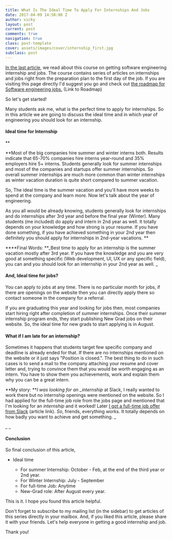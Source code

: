```yaml
---
title: What Is The Ideal Time To Apply For Internships And Jobs
date: 2017-04-09 14:58:08 Z
author: vicky
layout: post
current: post
comments: true
navigation: true
class: post-template
cover: assets/images/cover/internship_first.jpg
subclass: post
---
```


[In the last article](https://blog.eulercoder.me/p/ultimate-course.html), we read about this course on getting software engineering internship and jobs. The course contains series of articles on internships and jobs right from the preparation plan to the first day of the job. If you are visiting this page directly I'd suggest you go and check out [the roadmap for Software engineering jobs.](https://blog.eulercoder.me/p/ultimate-course.html) (Link to Roadmap)

So let's get started!

Many students ask me, what is the perfect time to apply for internships. So in this article we are going to discuss the ideal time and in which year of engineering you should look for an internship.

#### **Ideal time for Internship**

\*\*

\*\*Most of the big companies hire summer and winter interns both. Results indicate that 65-70% companies hire interns year-round and 35% employers hire 5+ interns. Students generally look for summer internships and most of the companies and startups offer summer internships. So overall summer internships are much more common than winter internships as winter vacation duration is quite short compared to summer vacation.

So, The ideal time is the summer vacation and you'll have more weeks to spend at the company and learn more. Now let's talk about the year of engineering.

As you all would be already knowing, students generally look for internships and do internships after 3rd year and before the final year (Winter). Many students (me included) do apply and intern in 2nd year as well. It totally depends on your knowledge and how strong is your resume. If you have done something, if you have achieved something in your 2nd year then definitely you should apply for internships in 2nd-year vacations.
\*\*

\*\*\*\*Final Words: \*\*_Best time to apply for an internship is the summer vacation mostly after 3rd year. If you have the knowledge and you are very good at something specific (Web development, UI, UX or any specific field), you can and you should look for an internship in your 2nd year as well. _

#### **And, Ideal time for jobs?**

You can apply to jobs at any time. There is no particular month for jobs, if there are openings on the website then you can directly apply there so contact someone in the company for a referral.

If you are graduating this year and looking for jobs then, most companies start hiring right after completion of summer internships. Once their summer internship program ends, they start publishing New Grad jobs on their website. So, the ideal time for new grads to start applying is in August.

#### What if I am late for an internship?

Sometimes it happens that students target few specific company and deadline is already ended for that. If there are no internships mentioned on the website or it just says "Position is closed.". The best thing to do in such cases is to send a mail to the company attaching your resume and cover letter and, trying to convince them that you would be worth engaging as an intern. You have to show them you achievements, work and explain them why you can be a great intern.

**My story: **_I was looking for an \_internship_ at Slack, I really wanted to work there but no internship openings were mentioned on the website. So I had applied for the full-time job role from the jobs page and mentioned that I'm looking for an _internship_ and it worked! Later [I got a full-time job offer from Slack](https://eulercoder.me/blog/career/slack-experience-sf-and-silicon-valley) (article link). _So_, friends, everything works. It totally depends on how badly you want to achieve and get something. \_

\_ \_

#### Conclusion

So final conclusion of this article,

- Ideal time

  - For summer Internship: October - Feb, at the end of the third year or 2nd year.

  * For Winter Internship: July - September

  - For full-time Job: Anytime

  * New-Grad role: After August every year.

This is it. I hope you found this article helpful.

Don't forget to subscribe to my mailing list (in the sidebar) to get articles of this series directly in your mailbox. And, if you liked this article, please share it with your friends. Let's help everyone in getting a good internship and job.

Thank you!
